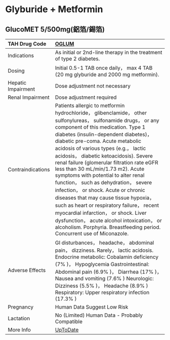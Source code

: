 # Glyburide + Metformin

## GlucoMET 5/500mg(鋁箔/錫箔)

| TAH Drug Code      | [OGLUM](https://www.tahsda.org.tw/drugs/hissearch.php?drug_code=OGLUM)                                                                                                                                                                                                                                                                                                                                                                                                                                                                                                                                                                                                                                                                                                              |
|:-------------------|:------------------------------------------------------------------------------------------------------------------------------------------------------------------------------------------------------------------------------------------------------------------------------------------------------------------------------------------------------------------------------------------------------------------------------------------------------------------------------------------------------------------------------------------------------------------------------------------------------------------------------------------------------------------------------------------------------------------------------------------------------------------------------------|
| Indications        | As initial or 2nd-line therapy in the treatment of type 2 diabetes.                                                                                                                                                                                                                                                                                                                                                                                                                                                                                                                                                                                                                                                                                                                 |
| Dosing             | Initial 0.5-1 TAB once daily， max 4 TAB (20 mg glyburide and 2000 mg metformin).                                                                                                                                                                                                                                                                                                                                                                                                                                                                                                                                                                                                                                                                                                   |
| Hepatic Impairment | Dose adjustment not necessary                                                                                                                                                                                                                                                                                                                                                                                                                                                                                                                                                                                                                                                                                                                                                       |
| Renal Impairment   | Dose adjustment required                                                                                                                                                                                                                                                                                                                                                                                                                                                                                                                                                                                                                                                                                                                                                            |
| Contraindications  | Patients allergic to metformin hydrochloride， glibenclamide， other sulfonylureas， sulfonamide drugs， or any component of this medication. Type 1 diabetes (insulin-dependent diabetes)， diabetic pre-coma. Acute metabolic acidosis of various types (e.g.， lactic acidosis， diabetic ketoacidosis). Severe renal failure (glomerular filtration rate eGFR less than 30 mL/min/1.73 m2). Acute symptoms with potential to alter renal function， such as dehydration， severe infection， or shock. Acute or chronic diseases that may cause tissue hypoxia， such as heart or respiratory failure， recent myocardial infarction， or shock. Liver dysfunction， acute alcohol intoxication， or alcoholism. Porphyria. Breastfeeding period. Concurrent use of Miconazole. |
| Adverse Effects    | GI disturbances， headache， abdominal pain， dizziness. Rarely， lactic acidosis. Endocrine metabolic: Cobalamin deficiency (7% )， Hypoglycemia Gastrointestinal: Abdominal pain (6.9% )， Diarrhea (17% )， Nausea and vomiting (7.6% ) Neurologic: Dizziness (5.5% )， Headache (8.9% ) Respiratory: Upper respiratory infection (17.3% )                                                                                                                                                                                                                                                                                                                                                                                                                                       |
| Pregnancy          | Human Data Suggest Low Risk                                                                                                                                                                                                                                                                                                                                                                                                                                                                                                                                                                                                                                                                                                                                                         |
| Lactation          | No (Limited) Human Data - Probably Compatible                                                                                                                                                                                                                                                                                                                                                                                                                                                                                                                                                                                                                                                                                                                                       |
| More Info          | [UpToDate](https://www.uptodate.com/contents/glyburide-and-metformin-drug-information)                                                                                                                                                                                                                                                                                                                                                                                                                                                                                                                                                                                                                                                                                              |

